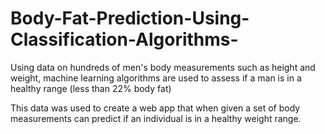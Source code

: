 # Body-Fat-Prediction-Using-Classification-Algorithms-
Using data on hundreds of men's body measurements such as height and weight, machine learning algorithms are used to assess if a man is in a healthy range (less than 22% body fat) 

This data was used to create a web app that when given a set of body measurements can predict if an individual is in a healthy weight range.


